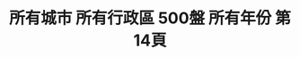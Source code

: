 ---
title: "所有城市 所有行政區 500盤 所有年份 第14頁"
description: "所有城市 所有行政區 500盤 所有年份 獲獎餐廳 第14頁"
keywords:
  - 美食競賽
  - 台灣美食
  - 美食精選
datePublished: "2025-06-30"
dateModified: "2025-07-05"
city: "所有城市"
district: "所有行政區"
award: "500盤"
year: "所有年份"
page: 14
count: 330

restaurants:
  - name: "鼎旺麻辣鍋二店229號"
    city: "台北市"
    district: "大安區"
    address: "106台北市大安區大安路一段229號1樓"
    phone: "0227044172"
    geo: "25.03448515448567, 121.54620464048853"
    link: "台北市/大安區/鼎旺麻辣鍋二店229號"
    google_map: "https://maps.app.goo.gl/YK7xnVkPkQrnhx8m7"
    footinder: "https://footinder.com.tw/%e5%8f%b0%e5%8c%97%e5%b8%82%e5%a4%a7%e5%ae%89%e5%8d%80/125051/"
    award:
    - name: "500盤"
      year: "2024"
  - name: "斗煥坪水餃館"
    city: "苗栗縣"
    district: "頭份市"
    address: "苗栗縣頭份市中正二路210號"
    phone: "037660166"
    geo: "24.680302336757983, 120.9468297837565"
    link: "苗栗縣/頭份市/斗煥坪水餃館"
    google_map: "https://maps.app.goo.gl/6oHAV4658nAmiz7R9"
    footinder: "https://footinder.com.tw/%E8%8B%97%E6%A0%97%E7%B8%A3%E9%A0%AD%E4%BB%BD%E5%B8%82/74641/"
    award:
    - name: "500盤"
      year: "2024"
  - name: "DE LOIN 德朗火鍋 瑞光店"
    city: "台北市"
    district: "內湖區"
    address: "114台北市內湖區瑞光路210號"
    phone: "0227999111"
    geo: "25.075194452299755, 121.57622806051303"
    link: "台北市/內湖區/DE_LOIN_德朗火鍋_瑞光店"
    google_map: "https://maps.app.goo.gl/A9WMzPrq8LevvdSt9"
    footinder: "https://footinder.com.tw/%E5%8F%B0%E5%8C%97%E5%B8%82%E5%85%A7%E6%B9%96%E5%8D%80/42693/"
    award:
    - name: "500盤"
      year: "2024"
  - name: "DE LOIN 德朗火鍋 (行善店)"
    city: "台北市"
    district: "內湖區"
    address: "114台北市內湖區行善路385號"
    phone: "0287913939"
    geo: "25.06398215486331, 121.58578985974603"
    link: "台北市/內湖區/DE_LOIN_德朗火鍋__行善店_"
    google_map: "https://maps.app.goo.gl/k6iWaJWzhhrCsS6z5"
    footinder: "https://footinder.com.tw/%e5%8f%b0%e5%8c%97%e5%b8%82%e5%85%a7%e6%b9%96%e5%8d%80/42802/"
    award:
    - name: "500盤"
      year: "2024"
  - name: "DE LOIN 德朗火鍋 (信義店)"
    city: "台北市"
    district: "信義區"
    address: "110台北市信義區信義路五段18-1號"
    phone: "0285097598"
    geo: "25.032524366046605, 121.56351717062711"
    link: "台北市/信義區/DE_LOIN_德朗火鍋__信義店_"
    google_map: "https://maps.app.goo.gl/WquLw6ErNFHXikz18"
    footinder: ""
    award:
    - name: "500盤"
      year: "2024"
  - name: "大正浪漫日本料理"
    city: "台北市"
    district: "中山區"
    address: "台北市中山區復興南路一段30巷1號"
    phone: "0227720680"
    geo: "25.046382572792798, 121.5434877645845"
    link: "台北市/中山區/大正浪漫日本料理"
    google_map: "https://maps.app.goo.gl/ixRWfUEn4JqfgiBu7"
    footinder: "https://footinder.com.tw/%e5%8f%b0%e5%8c%97%e5%b8%82%e4%b8%ad%e5%b1%b1%e5%8d%80/8442/"
    award:
    - name: "500盤"
      year: "2024"
  - name: "東方饌黔天下貴州主題餐廳"
    city: "台北市"
    district: "大同區"
    address: "台北市大同區迪化街一段358之2號"
    phone: "0225577872"
    geo: "25.06284714933567, 121.50909957096867"
    link: "台北市/大同區/東方饌黔天下貴州主題餐廳"
    google_map: "https://maps.app.goo.gl/LejgiNmG5sWQmCm67"
    footinder: "https://footinder.com.tw/%e5%8f%b0%e5%8c%97%e5%b8%82%e5%a4%a7%e5%90%8c%e5%8d%80/7487/"
    award:
    - name: "500盤"
      year: "2024"
  - name: "添財日本料理武昌店"
    city: "台北市"
    district: "中正區"
    address: "台北市中正區武昌街一段16巷6號"
    phone: "0223615119"
    geo: "25.043560708818415, 121.51255130035192"
    link: "台北市/中正區/添財日本料理武昌店"
    google_map: "https://maps.app.goo.gl/Bu5ywofJC3PxvUSj9"
    footinder: "https://footinder.com.tw/%e5%8f%b0%e5%8c%97%e5%b8%82%e4%b8%ad%e6%ad%a3%e5%8d%80/30353/"
    award:
    - name: "500盤"
      year: "2024"
  - name: "天婦羅杉村"
    city: "台北市"
    district: "中山區"
    address: "台北市中山區樂群二路199號中城廣場2樓"
    phone: "0285011157"
    geo: "25.08019745838038, 121.559133398646"
    link: "台北市/中山區/天婦羅杉村"
    google_map: "https://maps.app.goo.gl/GW598p5d4WVbARM5A"
    footinder: "https://footinder.com.tw/%E5%8F%B0%E5%8C%97%E5%B8%82%E4%B8%AD%E5%B1%B1%E5%8D%80/362136/"
    award:
    - name: "500盤"
      year: "2024"
---